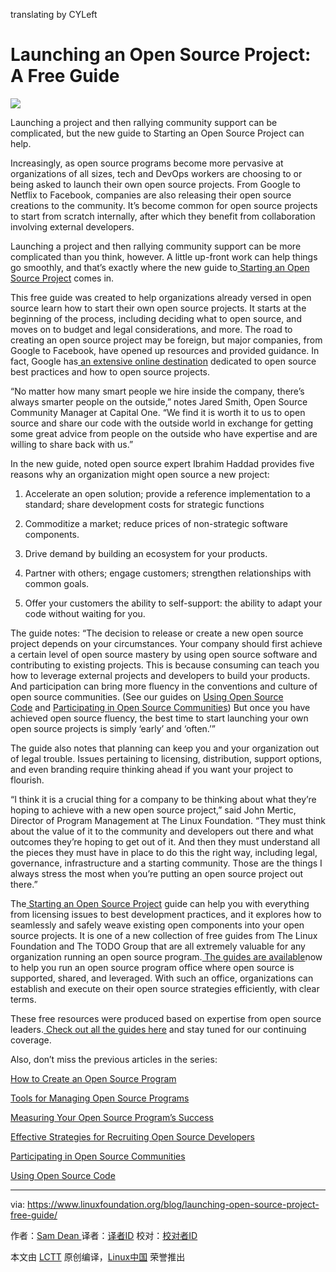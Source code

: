 translating by CYLeft

Launching an Open Source Project: A Free Guide
============================================================

![](https://www.linuxfoundation.org/wp-content/uploads/2017/11/project-launch-1024x645.jpg)

Launching a project and then rallying community support can be complicated, but the new guide to Starting an Open Source Project can help.

Increasingly, as open source programs become more pervasive at organizations of all sizes, tech and DevOps workers are choosing to or being asked to launch their own open source projects. From Google to Netflix to Facebook, companies are also releasing their open source creations to the community. It’s become common for open source projects to start from scratch internally, after which they benefit from collaboration involving external developers.

Launching a project and then rallying community support can be more complicated than you think, however. A little up-front work can help things go smoothly, and that’s exactly where the new guide to[ Starting an Open Source Project][1] comes in.

This free guide was created to help organizations already versed in open source learn how to start their own open source projects. It starts at the beginning of the process, including deciding what to open source, and moves on to budget and legal considerations, and more. The road to creating an open source project may be foreign, but major companies, from Google to Facebook, have opened up resources and provided guidance. In fact, Google has[ an extensive online destination][2] dedicated to open source best practices and how to open source projects.

“No matter how many smart people we hire inside the company, there’s always smarter people on the outside,” notes Jared Smith, Open Source Community Manager at Capital One. “We find it is worth it to us to open source and share our code with the outside world in exchange for getting some great advice from people on the outside who have expertise and are willing to share back with us.”

In the new guide, noted open source expert Ibrahim Haddad provides five reasons why an organization might open source a new project:

1.  Accelerate an open solution; provide a reference implementation to a standard; share development costs for strategic functions

2.  Commoditize a market; reduce prices of non-strategic software components.

3.  Drive demand by building an ecosystem for your products.

4.  Partner with others; engage customers; strengthen relationships with common goals.

5.  Offer your customers the ability to self-support: the ability to adapt your code without waiting for you.

The guide notes: “The decision to release or create a new open source project depends on your circumstances. Your company should first achieve a certain level of open source mastery by using open source software and contributing to existing projects. This is because consuming can teach you how to leverage external projects and developers to build your products. And participation can bring more fluency in the conventions and culture of open source communities. (See our guides on [Using Open Source Code][3] and [Participating in Open Source Communities][4]) But once you have achieved open source fluency, the best time to start launching your own open source projects is simply ‘early’ and ‘often.’”

The guide also notes that planning can keep you and your organization out of legal trouble. Issues pertaining to licensing, distribution, support options, and even branding require thinking ahead if you want your project to flourish.

“I think it is a crucial thing for a company to be thinking about what they’re hoping to achieve with a new open source project,” said John Mertic, Director of Program Management at The Linux Foundation. “They must think about the value of it to the community and developers out there and what outcomes they’re hoping to get out of it. And then they must understand all the pieces they must have in place to do this the right way, including legal, governance, infrastructure and a starting community. Those are the things I always stress the most when you’re putting an open source project out there.”

The[ Starting an Open Source Project][5] guide can help you with everything from licensing issues to best development practices, and it explores how to seamlessly and safely weave existing open components into your open source projects. It is one of a new collection of free guides from The Linux Foundation and The TODO Group that are all extremely valuable for any organization running an open source program.[ The guides are available][6]now to help you run an open source program office where open source is supported, shared, and leveraged. With such an office, organizations can establish and execute on their open source strategies efficiently, with clear terms.

These free resources were produced based on expertise from open source leaders.[ Check out all the guides here][7] and stay tuned for our continuing coverage.

Also, don’t miss the previous articles in the series:

[How to Create an Open Source Program][8]

[Tools for Managing Open Source Programs][9]

[Measuring Your Open Source Program’s Success][10]

[Effective Strategies for Recruiting Open Source Developers][11]

[Participating in Open Source Communities][12]

[Using Open Source Code][13]

--------------------------------------------------------------------------------

via: https://www.linuxfoundation.org/blog/launching-open-source-project-free-guide/

作者：[Sam Dean ][a]
译者：[译者ID](https://github.com/译者ID)
校对：[校对者ID](https://github.com/校对者ID)

本文由 [LCTT](https://github.com/LCTT/TranslateProject) 原创编译，[Linux中国](https://linux.cn/) 荣誉推出

[a]:https://www.linuxfoundation.org/author/sdean/
[1]:https://www.linuxfoundation.org/resources/open-source-guides/starting-open-source-project/
[2]:https://www.linux.com/blog/learn/chapter/open-source-management/2017/5/googles-new-home-all-things-open-source-runs-deep
[3]:https://www.linuxfoundation.org/using-open-source-code/
[4]:https://www.linuxfoundation.org/participating-open-source-communities/
[5]:https://www.linuxfoundation.org/resources/open-source-guides/starting-open-source-project/
[6]:https://github.com/todogroup/guides
[7]:https://github.com/todogroup/guides
[8]:https://github.com/todogroup/guides/blob/master/creating-an-open-source-program.md
[9]:https://www.linuxfoundation.org/blog/managing-open-source-programs-free-guide/
[10]:https://www.linuxfoundation.org/measuring-your-open-source-program-success/
[11]:https://www.linuxfoundation.org/blog/effective-strategies-recruiting-open-source-developers/
[12]:https://www.linuxfoundation.org/participating-open-source-communities/
[13]:https://www.linuxfoundation.org/using-open-source-code/
[14]:https://www.linuxfoundation.org/author/sdean/
[15]:https://www.linuxfoundation.org/category/audience/attorneys/
[16]:https://www.linuxfoundation.org/category/blog/
[17]:https://www.linuxfoundation.org/category/audience/c-level/
[18]:https://www.linuxfoundation.org/category/audience/developer-influencers/
[19]:https://www.linuxfoundation.org/category/audience/entrepreneurs/
[20]:https://www.linuxfoundation.org/category/content-placement/lf-brand/
[21]:https://www.linuxfoundation.org/category/audience/open-source-developers/
[22]:https://www.linuxfoundation.org/category/audience/open-source-professionals/
[23]:https://www.linuxfoundation.org/category/audience/open-source-users/

